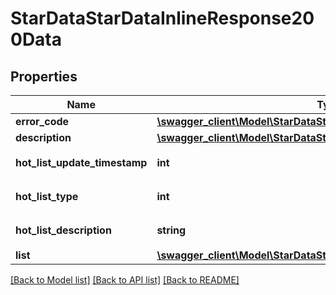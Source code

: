 # StarDataStarDataInlineResponse200Data

## Properties
Name | Type | Description | Notes
------------ | ------------- | ------------- | -------------
**error_code** | [**\swagger_client\Model\StarDataStarDataErrorCode**](StarDataStarDataErrorCode.md) |  | 
**description** | [**\swagger_client\Model\StarDataStarDataDescription**](StarDataStarDataDescription.md) |  | 
**hot_list_update_timestamp** | **int** | 达人热榜更新时间戳 | [optional] 
**hot_list_type** | **int** | 达人热榜类型 | [optional] 
**hot_list_description** | **string** | 热榜类型说明 | [optional] 
**list** | [**\swagger_client\Model\StarDataStarDataInlineResponse200DataList[]**](StarDataStarDataInlineResponse200DataList.md) |  | [optional] 

[[Back to Model list]](../README.md#documentation-for-models) [[Back to API list]](../README.md#documentation-for-api-endpoints) [[Back to README]](../README.md)


